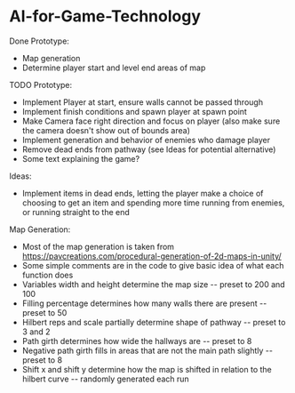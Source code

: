 # AI-for-Game-Technology

Done Prototype:
- Map generation 
- Determine player start and level end areas of map

TODO Prototype:
- Implement Player at start, ensure walls cannot be passed through
- Implement finish conditions and spawn player at spawn point
- Make Camera face right direction and focus on player (also make sure the camera doesn't show out of bounds area)
- Implement generation and behavior of enemies who damage player
- Remove dead ends from pathway (see Ideas for potential alternative)
- Some text explaining the game?


Ideas:
- Implement items in dead ends, letting the player make a choice of choosing to get an item and spending more time running from enemies, or running straight to the end

Map Generation:
- Most of the map generation is taken from https://pavcreations.com/procedural-generation-of-2d-maps-in-unity/
- Some simple comments are in the code to give basic idea of what each function does
- Variables width and height determine the map size -- preset to 200 and 100
- Filling percentage determines how many walls there are present -- preset to 50
- Hilbert reps and scale partially determine shape of pathway -- preset to 3 and 2
- Path girth determines how wide the hallways are -- preset to 8
- Negative path girth fills in areas that are not the main path slightly -- preset to 8
- Shift x and shift y determine how the map is shifted in relation to the hilbert curve -- randomly generated each run